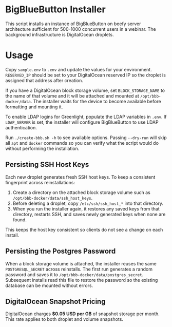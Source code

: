 # BigBlueButton Installer
This script installs an instance of BigBlueButton on beefy server architecture sufficient for 
500-1000 concurrent users in a webinar. The background infrastructure is DigitalOcean droplets.

# Usage
Copy `sample.env` to `.env` and update the values for your environment.
`RESERVED_IP` should be set to your DigitalOcean reserved IP so the droplet
is assigned that address after creation.

If you have a DigitalOcean block storage volume, set `BLOCK_STORAGE_NAME` to the
name of that volume and it will be attached and mounted at `/opt/bbb-docker/data`.
The installer waits for the device to become available before formatting and
mounting it.

To enable LDAP logins for Greenlight, populate the LDAP variables in `.env`.
If `LDAP_SERVER` is set, the installer will configure BigBlueButton to use
LDAP authentication.

Run `./create-bbb.sh -h` to see available options. Passing `--dry-run` will skip
all `apt` and `docker` commands so you can verify what the script would do
without performing the installation.

## Persisting SSH Host Keys

Each new droplet generates fresh SSH host keys. To keep a consistent
fingerprint across reinstallations:

1. Create a directory on the attached block storage volume such as
   `/opt/bbb-docker/data/ssh_host_keys`.
2. Before deleting a droplet, copy `/etc/ssh/ssh_host_*` into that directory.
3. When you run the installer again, it restores any saved keys from that
   directory, restarts SSH, and saves newly generated keys when none are found.

This keeps the host key consistent so clients do not see a change on each
install.

## Persisting the Postgres Password

When a block storage volume is attached, the installer reuses the same
`POSTGRESQL_SECRET` across reinstalls. The first run generates a random
password and saves it to `/opt/bbb-docker/data/postgres_secret`. Subsequent
installs read this file to restore the password so the existing database can be
mounted without errors.

## DigitalOcean Snapshot Pricing

DigitalOcean charges **$0.05 USD per GB** of snapshot storage per month. This
rate applies to both droplet and volume snapshots.
